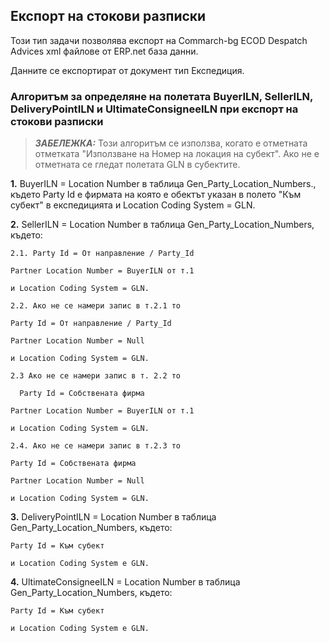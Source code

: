 ## Експорт на стокови разписки

Този тип задачи позволява експорт на Commarch-bg ECOD Despatch Advices xml файлове от ERP.net база данни.

Данните се експортират от документ тип Експедиция.

### Алгоритъм за определяне на полетата BuyerILN, SellerILN, DeliveryPointILN и UltimateConsigneeILN при експорт на стокови разписки
> **_ЗАБЕЛЕЖКА:_** Този алгоритъм се използва, когато е отметната отметката "Използване на Номер на локация на субект". Ако не е отметната се гледат полетата GLN в субектите.

**1.** BuyerILN = Location Number в таблица Gen_Party_Location_Numbers., където Party Id е фирмата на която е обектът указан в полето "Към субект" в експедицията и Location Coding System = GLN.

**2.** SellerILN = Location Number в таблица Gen_Party_Location_Numbers, където:

    2.1. Party Id = От направление / Party_Id

    Partner Location Number = BuyerILN от т.1

    и Location Coding System = GLN.

    2.2. Ако не се намери запис в т.2.1 то

    Party Id = От направление / Party_Id

    Partner Location Number = Null

    и Location Coding System = GLN.

    2.3 Ако не се намери запис в т. 2.2 то

      Party Id = Собствената фирма

    Partner Location Number = BuyerILN от т.1

    и Location Coding System = GLN.

    2.4. Ако не се намери запис в т.2.3 то

    Party Id = Собствената фирма

    Partner Location Number = Null

    и Location Coding System = GLN.

**3.** DeliveryPointILN = Location Number в таблица Gen_Party_Location_Numbers, където:

    Party Id = Към субект

    и Location Coding System е GLN.

**4.** UltimateConsigneeILN = Location Number в таблица Gen_Party_Location_Numbers, където:

    Party Id = Към субект

    и Location Coding System е GLN.
